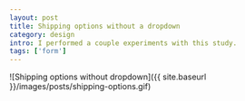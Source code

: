 ```yaml
---
layout: post
title: Shipping options without a dropdown
category: design
intro: I performed a couple experiments with this study.
tags: ['form']
---
```


![Shipping options without dropdown]({{ site.baseurl }}/images/posts/shipping-options.gif)
